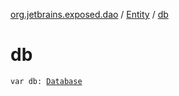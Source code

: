 [org.jetbrains.exposed.dao](../index.md) / [Entity](index.md) / [db](.)

# db

`var db: `[`Database`](../../org.jetbrains.exposed.sql/-database/index.md)